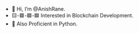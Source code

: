 - 👋 Hi, I’m @AnishRane.
- 🟨-🟥-🟩-🟦 Interested in Blockchain Development.
- 🐍 Also Proficient in Python.



<!---
AnishRane/AnishRane is a ✨ special ✨ repository because its `README.md` (this file) appears on your GitHub profile.
You can click the Preview link to take a look at your changes.
--->
